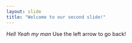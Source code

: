 ```yaml
---
layout: slide
title: "Welcome to our second slide!"
---
```

_Hell Yeah my man_
Use the left arrow to go back!
